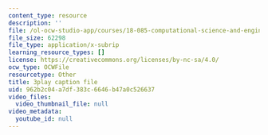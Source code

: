 ```yaml
---
content_type: resource
description: ''
file: /ol-ocw-studio-app/courses/18-085-computational-science-and-engineering-i-fall-2008/962b2c04a7df383c6646b47a0c526637_E1o1h-_4Bn4.srt
file_size: 62298
file_type: application/x-subrip
learning_resource_types: []
license: https://creativecommons.org/licenses/by-nc-sa/4.0/
ocw_type: OCWFile
resourcetype: Other
title: 3play caption file
uid: 962b2c04-a7df-383c-6646-b47a0c526637
video_files:
  video_thumbnail_file: null
video_metadata:
  youtube_id: null
---
```

